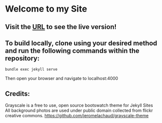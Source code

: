 # Welcome to my Site

## Visit the [URL](https://www.zacharyleonardo.com/) to see the live version!

## To build locally, clone using your desired method and run the following commands within the repository:
```
bundle exec jekyll serve
```
Then open your browser and navigate to localhost:4000

Credits:
------------
Grayscale is a free to use, open source bootswatch theme for Jekyll Sites
All background photos are used under public domain collected from flickr creative commons.
https://github.com/jeromelachaud/grayscale-theme
